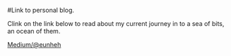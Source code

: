 #Link to personal blog.

Clink on the link below to read about my current journey in to a sea of bits, an ocean of them.

[Medium/@eunheh](https://medium.com/@eunheh)
